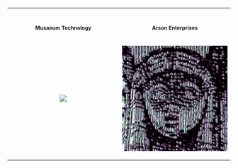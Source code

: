 <table>
<tr>
<th align="center">
<img width="400" height="1">
<p> 
<small>
Musaeum Technology
</small>
</p>
</th>
<th align="center">
<img width="400" height="1">
<p> 
<small>
Arson Enterprises
</small>
</p>
</th>
</tr>
<tr>
<td align="center">
  
[<img src='https://github.com/felipeboffnunes/felipeboffnunes/blob/main/hero-pyrrhic.gif' width="300"/>](https://www.musaeum.technology)
</td>
<td align="center">
  
[<img src='https://github.com/felipeboffnunes/felipeboffnunes/blob/main/arson.gif' width="300"/>](https://www.arson.enterprises)
</td>
</tr>
</table>
